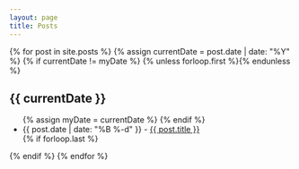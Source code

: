 ```yaml
---
layout: page
title: Posts
---
```


<section class="archive-post-list">
   {% for post in site.posts %}
       {% assign currentDate = post.date | date: "%Y" %}
       {% if currentDate != myDate %}
           {% unless forloop.first %}</ul>{% endunless %}
           <h2>{{ currentDate }}</h2>
           <ul>
           {% assign myDate = currentDate %}
       {% endif %}
       <li><span>{{ post.date | date: "%B %-d" }}</span> - <a href="{{ post.url }}">{{ post.title }}</a></li>
       {% if forloop.last %}</ul>{% endif %}
   {% endfor %}
</section>
